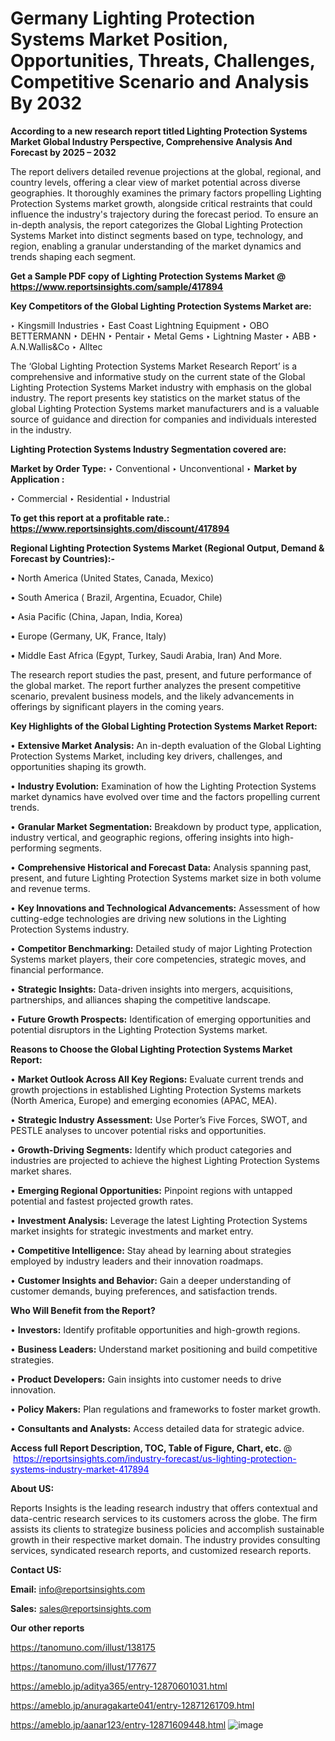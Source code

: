 # Germany Lighting Protection Systems Market Position, Opportunities, Threats, Challenges, Competitive Scenario and Analysis By 2032

<strong>According to a new research report titled Lighting Protection Systems Market Global Industry Perspective, Comprehensive Analysis And Forecast by 2025 – 2032</strong>

The report delivers detailed revenue projections at the global, regional, and country levels, offering a clear view of market potential across diverse geographies. It thoroughly examines the primary factors propelling Lighting Protection Systems market growth, alongside critical restraints that could influence the industry's trajectory during the forecast period. To ensure an in-depth analysis, the report categorizes the Global Lighting Protection Systems Market into distinct segments based on type, technology, and region, enabling a granular understanding of the market dynamics and trends shaping each segment.

<strong>Get a Sample PDF copy of Lighting Protection Systems Market </strong><strong>@<a href=https://www.reportsinsights.com/sample/417894 style=color:#0000ff;> https://www.reportsinsights.com/sample/417894</a></strong></font>

<strong>Key Competitors of the Global Lighting Protection Systems Market are:</strong>

‣ Kingsmill Industries
‣ East Coast Lightning Equipment
‣ OBO BETTERMANN
‣ DEHN
‣ Pentair
‣ Metal Gems
‣ Lightning Master
‣ ABB
‣ A.N.Wallis&Co
‣ Alltec

The ‘Global Lighting Protection Systems Market Research Report’ is a comprehensive and informative study on the current state of the Global Lighting Protection Systems Market industry with emphasis on the global industry. The report presents key statistics on the market status of the global Lighting Protection Systems market manufacturers and is a valuable source of guidance and direction for companies and individuals interested in the industry.

<strong>Lighting Protection Systems Industry Segmentation covered are:</strong>

<strong>Market by Order Type: </strong>
‣ Conventional
‣ Unconventional
‣ 
<strong>Market by Application :</strong>

‣ Commercial
‣ Residential
‣ Industrial

<strong>To get this report at a profitable rate.: <a href=https://www.reportsinsights.com/discount/417894 style=color:#0000ff;>https://www.reportsinsights.com/discount/417894</a></strong></font>

<strong>Regional Lighting Protection Systems Market (Regional Output, Demand &amp; Forecast by Countries):-</strong>

• North America (United States, Canada, Mexico)

• South America ( Brazil, Argentina, Ecuador, Chile)

• Asia Pacific (China, Japan, India, Korea)

• Europe (Germany, UK, France, Italy)

• Middle East Africa (Egypt, Turkey, Saudi Arabia, Iran) And More.

The research report studies the past, present, and future performance of the global market. The report further analyzes the present competitive scenario, prevalent business models, and the likely advancements in offerings by significant players in the coming years.

<strong>Key Highlights of the Global Lighting Protection Systems Market Report:</strong>

• <strong>Extensive Market Analysis:</strong> An in-depth evaluation of the Global Lighting Protection Systems Market, including key drivers, challenges, and opportunities shaping its growth.

• <strong>Industry Evolution:</strong> Examination of how the Lighting Protection Systems market dynamics have evolved over time and the factors propelling current trends.

• <strong>Granular Market Segmentation:</strong> Breakdown by product type, application, industry vertical, and geographic regions, offering insights into high-performing segments.

• <strong>Comprehensive Historical and Forecast Data:</strong> Analysis spanning past, present, and future Lighting Protection Systems market size in both volume and revenue terms.

• <strong>Key Innovations and Technological Advancements:</strong> Assessment of how cutting-edge technologies are driving new solutions in the Lighting Protection Systems industry.

• <strong>Competitor Benchmarking:</strong> Detailed study of major Lighting Protection Systems market players, their core competencies, strategic moves, and financial performance.

• <strong>Strategic Insights:</strong> Data-driven insights into mergers, acquisitions, partnerships, and alliances shaping the competitive landscape.

• <strong>Future Growth Prospects:</strong> Identification of emerging opportunities and potential disruptors in the Lighting Protection Systems market.

<strong>Reasons to Choose the Global Lighting Protection Systems Market Report:</strong>

• <strong>Market Outlook Across All Key Regions:</strong> Evaluate current trends and growth projections in established Lighting Protection Systems markets (North America, Europe) and emerging economies (APAC, MEA).

• <strong>Strategic Industry Assessment:</strong> Use Porter’s Five Forces, SWOT, and PESTLE analyses to uncover potential risks and opportunities.

• <strong>Growth-Driving Segments:</strong> Identify which product categories and industries are projected to achieve the highest Lighting Protection Systems market shares.

• <strong>Emerging Regional Opportunities:</strong> Pinpoint regions with untapped potential and fastest projected growth rates.

• <strong>Investment Analysis:</strong> Leverage the latest Lighting Protection Systems market insights for strategic investments and market entry.

• <strong>Competitive Intelligence:</strong> Stay ahead by learning about strategies employed by industry leaders and their innovation roadmaps.

• <strong>Customer Insights and Behavior:</strong> Gain a deeper understanding of customer demands, buying preferences, and satisfaction trends.

<strong>Who Will Benefit from the Report?</strong>

• <strong>Investors:</strong> Identify profitable opportunities and high-growth regions.

• <strong>Business Leaders:</strong> Understand market positioning and build competitive strategies.

• <strong>Product Developers:</strong> Gain insights into customer needs to drive innovation.

• <strong>Policy Makers:</strong> Plan regulations and frameworks to foster market growth.

• <strong>Consultants and Analysts:</strong> Access detailed data for strategic advice.
</ul>
<strong>Access full Report Description, TOC, Table of Figure, Chart, etc. </strong>@  <a href=https://reportsinsights.com/industry-forecast/us-lighting-protection-systems-industry-market-417894 style=color:#0000ff;>https://reportsinsights.com/industry-forecast/us-lighting-protection-systems-industry-market-417894</a></font>

<strong><strong>About US</strong>:</strong>

Reports Insights is the leading research industry that offers contextual and data-centric research services to its customers across the globe. The firm assists its clients to strategize business policies and accomplish sustainable growth in their respective market domain. The industry provides consulting services, syndicated research reports, and customized research reports.

<strong>Contact US:</strong>

<p class=""""><b>Email:</b> <a href=mailto:info@reportsinsights.com>info@reportsinsights.com</a></p>
<p class=""""><b>Sales:</b> <a href=mailto:sales@reportsinsights.com>sales@reportsinsights.com</a></p>

<strong>Our other reports</strong>

<a href=https://tanomuno.com/illust/138175>https://tanomuno.com/illust/138175</a>

<a href=https://tanomuno.com/illust/177677>https://tanomuno.com/illust/177677</a>

<a href=https://ameblo.jp/aditya365/entry-12870601031.html>https://ameblo.jp/aditya365/entry-12870601031.html</a>

<a href=https://ameblo.jp/anuragakarte041/entry-12871261709.html>https://ameblo.jp/anuragakarte041/entry-12871261709.html</a>

<a href=https://ameblo.jp/aanar123/entry-12871609448.html>https://ameblo.jp/aanar123/entry-12871609448.html</a>
![image](https://github.com/user-attachments/assets/be9ccdcd-15c7-4725-9d1e-bc058b5dbcc7)
